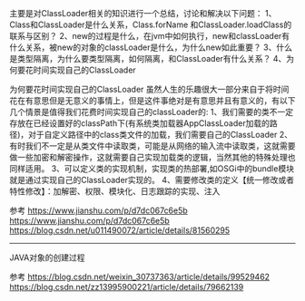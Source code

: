 主要是对ClassLoader相关的知识进行一个总结，讨论和解决以下问题：
1、Class和ClassLoader是什么关系，Class.forName 和ClassLoader.loadClass的联系与区别？
2、new的过程是什么，在jvm中如何执行，new和classLoader有什么关系，被new的对象的classLoader是什么，为什么new如此重要？
3、什么是类型隔离，为什么要类型隔离，如何隔离，和ClassLoader有什么关系？
4、为何要花时间实现自己的ClassLoader



为何要花时间实现自己的ClassLoader
虽然人生的乐趣很大一部分来自于将时间花在有意思但是无意义的事情上，但是这件事绝对是有意思并且有意义的，有以下几个情景是值得我们花费时间实现自己的classLoader的:
1、我们需要的类不一定存放在已经设置好的classPath下(有系统类加载器AppClassLoader加载的路径)，对于自定义路径中的class类文件的加载，我们需要自己的ClassLoader
2、有时我们不一定是从类文件中读取类，可能是从网络的输入流中读取类，这就需要做一些加密和解密操作，这就需要自己实现加载类的逻辑，当然其他的特殊处理也同样适用。
3、可以定义类的实现机制，实现类的热部署,如OSGi中的bundle模块就是通过实现自己的ClassLoader实现的。
4、需要修改类的定义【统一修改或者特性修改】：加解密、权限、模块化、日志跟踪的实现、注入




参考
https://www.jianshu.com/p/d7dc067c6e5b
https://www.jianshu.com/p/d7dc067c6e5b
https://blog.csdn.net/u011490072/article/details/81560295



---------------------------------------------------------------------------------------------------------------------  
JAVA对象的创建过程



参考
https://blog.csdn.net/weixin_30737363/article/details/99529462
https://blog.csdn.net/zz13995900221/article/details/79662139







